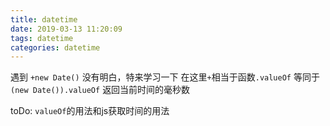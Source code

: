 ```yaml
---
title: datetime
date: 2019-03-13 11:20:09
tags: datetime
categories: datetime
---
```


遇到 `+new Date()` 没有明白，特来学习一下
在这里`+`相当于函数`.valueOf` 等同于 `(new Date()).valueOf`
返回当前时间的毫秒数

toDo: `valueOf`的用法和js获取时间的用法